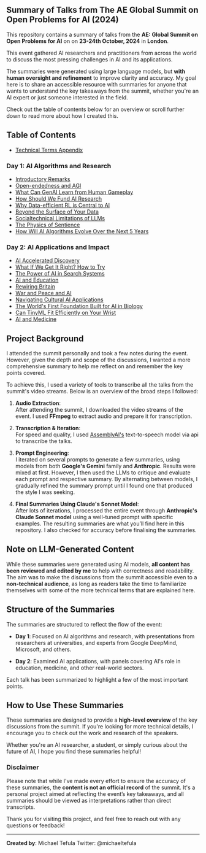 ## Summary of Talks from The AE Global Summit on Open Problems for AI (2024)

This repository contains a summary of talks from the **AE: Global Summit on Open Problems for AI** on on **23-24th October, 2024** in **London**. 

This event gathered AI researchers and practitioners from across the world to discuss the most pressing challenges in AI and its applications.

The summaries were generated using large language models, but **with human oversight and refinement** to improve clarity and accuracy. My goal here is to share an accessible resource with summaries for anyone that wants to understand the key takeaways from the summit, whether you're an AI expert or just someone interested in the field. 

Check out the table of contents below for an overview or scroll further down to read more about how I created this.

## Table of Contents

- [Technical Terms Appendix](/technical-terms.md)

### Day 1: AI Algorithms and Research
- [Introductory Remarks](day-1/1.%20Introductory%20remarks.md)
- [Open-endedness and AGI](day-1/2.%20Open-endedness%20and%20AGI.md)
- [What Can GenAI Learn from Human Gameplay](day-1/3.%20What%20can%20genAI%20learn%20from%20human%20gameplay.md)
- [How Should We Fund AI Research](day-1/4.%20How%20should%20we%20fund%20AI%20research.md)
- [Why Data-efficient RL is Central to AI](day-1/5.%20Why%20data-efficient%20RL%20is%20central%20to%20AI.md)
- [Beyond the Surface of Your Data](day-1/6.%20Beyond%20the%20surface%20of%20your%20data.md)
- [Socialtechnical Limitations of LLMs](day-1/7.%20Socialtechnical%20limitations%20of%20LLMs.md)
- [The Physics of Sentience](day-1/8.%20The%20physics%20of%20sentience.md)
- [How Will AI Algorithms Evolve Over the Next 5 Years](day-1/9.%20How%20will%20AI%20algorithms%20develop%20over%20the%20next%205%20years.md)

### Day 2: AI Applications and Impact
- [AI Accelerated Discovery](day-2/1.%20AI%20accelerated%20discovery.md)
- [What If We Get It Right? How to Try](day-2/2.%20What%20if%20we%20get%20it%20right%3F%20how%20to%20try.md)
- [The Power of AI in Search Systems](day-2/3.%20The%20power%20of%20AI%20in%20recommender%20and%20search%20systems.md)
- [AI and Education](day-2/4.%20AI%20and%20education.md)
- [Rewiring Britain](day-2/5.%20Rewiring%20Britain.md)
- [War and Peace and AI](day-2/6.%20War%20and%20peace%20and%20AI.md)
- [Navigating Cultural AI Applications](day-2/7.%20Navigating%20cultural%20diversity%20and%20responsible%20AI%20applications.md)
- [The World's First Foundation Built for AI in Biology](day-2/8.%20The%20worlds%20first%20foundational%20dataset%20purpose%20built%20for%20ai%20in%20biology.md)
- [Can TinyML Fit Efficiently on Your Wrist](day-2/9.%20Can%20tinyML%20fit%20efficiently%20on%20your%20wrist.md)
- [AI and Medicine](day-2/10.%20AI%20and%20medicine.md)

## Project Background

I attended the summit personally and took a few notes during the event. However, given the depth and scope of the discussions, I wanted a more comprehensive summary to help me reflect on and remember the key points covered. 

To achieve this, I used a variety of tools to transcribe all the talks from the summit's video streams. Below is an overview of the broad steps I followed:

1. **Audio Extraction**:  
   After attending the summit, I downloaded the video streams of the event. I used **FFmpeg** to extract audio and prepare it for transcription.

2. **Transcription & Iteration**:  
   For speed and quality, I used [AssemblyAI's](https://www.assemblyai.com/) text-to-speech model via api to transcribe the talks. 

3. **Prompt Engineering**:  
   I iterated on several prompts to generate a few summaries, using models from both **Google's Gemini** family and **Anthropic**. Results were mixed at first. However, I then used the LLMs to critique and evaluate each prompt and respective summary. By alternating between models, I gradually refined the summary prompt until I found one that produced the style I was seeking.

4. **Final Summaries Using Claude's Sonnet Model**:  
   After lots of iterations, I processed the entire event through **Anthropic's Claude Sonnet model** using a well-tuned prompt with specific examples. The resulting summaries are what you’ll find here in this repository. I also checked for accuracy before finalising the summaries.

## Note on LLM-Generated Content

While these summaries were generated using AI models, **all content has been reviewed and edited by me** to help with correctness and readability. The aim was to make the discussions from the summit accessible even to a **non-technical audience**, as long as readers take the time to familiarize themselves with some of the more technical terms that are explained here.


## Structure of the Summaries

The summaries are structured to reflect the flow of the event:

- **Day 1**: Focused on AI algorithms and research, with presentations from researchers at universities, and experts from Google DeepMind, Microsoft, and others.
  
- **Day 2**: Examined AI applications, with panels covering AI's role in education, medicine, and other real-world sectors.

Each talk has been summarized to highlight a few of the most important points.

## How to Use These Summaries

These summaries are designed to provide a **high-level overview** of the key discussions from the summit. If you're looking for more technical details, I encourage you to check out the work and research of the speakers.

Whether you're an AI researcher, a student, or simply curious about the future of AI, I hope you find these summaries helpful!

### Disclaimer
Please note that while I've made every effort to ensure the accuracy of these summaries, the **content is not an official record** of the summit. It's a personal project aimed at reflecting the event’s key takeaways, and all summaries should be viewed as interpretations rather than direct transcripts.

Thank you for visiting this project, and feel free to reach out with any questions or feedback!

---

**Created by**: Michael Tefula
Twitter: @michaeltefula
